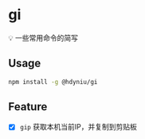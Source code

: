 # gi
💡 一些常用命令的简写

## Usage
```sh
npm install -g @hdyniu/gi
```

## Feature
- [x] `gip` 获取本机当前IP，并复制到剪贴板
